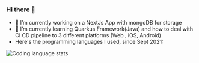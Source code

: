### Hi there 👋

<!--
**buninadev/buninadev** is a ✨ _special_ ✨ repository because its `README.md` (this file) appears on your GitHub profile.

Here are some ideas to get you started:


- 👯 I’m looking to collaborate on ...
- 🤔 I’m looking for help with ...
- 💬 Ask me about ...
- 📫 How to reach me: ...
- 😄 Pronouns: ...
- ⚡ Fun fact: ...
-->
- 🔭 I’m currently working on a NextJs App with mongoDB for storage
- 🌱 I’m currently learning Quarkus Framework(Java) and how to deal with CI CD pipeline to 3 different platforms (Web , iOS, Android)
- Here's the programming languages I used, since Sept 2021:
    
![Coding language stats](https://wakatime.com/share/@b61f4deb-4007-42f5-86e1-f169b4d3cbee/7aaa5746-3ee7-4bab-95da-a2d92c8774fb.png)

